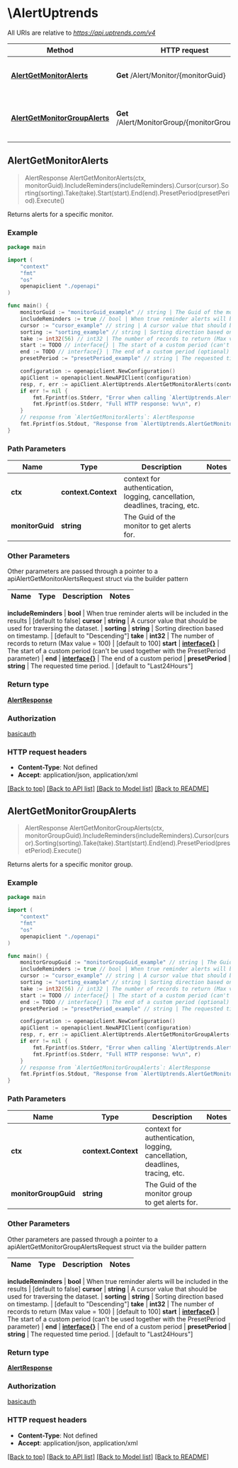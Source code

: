 # \AlertUptrends

All URIs are relative to *https://api.uptrends.com/v4*

Method | HTTP request | Description
------------- | ------------- | -------------
[**AlertGetMonitorAlerts**](AlertUptrends.md#AlertGetMonitorAlerts) | **Get** /Alert/Monitor/{monitorGuid} | Returns alerts for a specific monitor.
[**AlertGetMonitorGroupAlerts**](AlertUptrends.md#AlertGetMonitorGroupAlerts) | **Get** /Alert/MonitorGroup/{monitorGroupGuid} | Returns alerts for a specific monitor group.



## AlertGetMonitorAlerts

> AlertResponse AlertGetMonitorAlerts(ctx, monitorGuid).IncludeReminders(includeReminders).Cursor(cursor).Sorting(sorting).Take(take).Start(start).End(end).PresetPeriod(presetPeriod).Execute()

Returns alerts for a specific monitor.

### Example

```go
package main

import (
    "context"
    "fmt"
    "os"
    openapiclient "./openapi"
)

func main() {
    monitorGuid := "monitorGuid_example" // string | The Guid of the monitor to get alerts for.
    includeReminders := true // bool | When true reminder alerts will be included in the results (optional) (default to false)
    cursor := "cursor_example" // string | A cursor value that should be used for traversing the dataset. (optional)
    sorting := "sorting_example" // string | Sorting direction based on timestamp. (optional) (default to "Descending")
    take := int32(56) // int32 | The number of records to return (Max value = 100) (optional) (default to 100)
    start := TODO // interface{} | The start of a custom period (can't be used together with the PresetPeriod parameter) (optional)
    end := TODO // interface{} | The end of a custom period (optional)
    presetPeriod := "presetPeriod_example" // string | The requested time period. (optional) (default to "Last24Hours")

    configuration := openapiclient.NewConfiguration()
    apiClient := openapiclient.NewAPIClient(configuration)
    resp, r, err := apiClient.AlertUptrends.AlertGetMonitorAlerts(context.Background(), monitorGuid).IncludeReminders(includeReminders).Cursor(cursor).Sorting(sorting).Take(take).Start(start).End(end).PresetPeriod(presetPeriod).Execute()
    if err != nil {
        fmt.Fprintf(os.Stderr, "Error when calling `AlertUptrends.AlertGetMonitorAlerts``: %v\n", err)
        fmt.Fprintf(os.Stderr, "Full HTTP response: %v\n", r)
    }
    // response from `AlertGetMonitorAlerts`: AlertResponse
    fmt.Fprintf(os.Stdout, "Response from `AlertUptrends.AlertGetMonitorAlerts`: %v\n", resp)
}
```

### Path Parameters


Name | Type | Description  | Notes
------------- | ------------- | ------------- | -------------
**ctx** | **context.Context** | context for authentication, logging, cancellation, deadlines, tracing, etc.
**monitorGuid** | **string** | The Guid of the monitor to get alerts for. | 

### Other Parameters

Other parameters are passed through a pointer to a apiAlertGetMonitorAlertsRequest struct via the builder pattern


Name | Type | Description  | Notes
------------- | ------------- | ------------- | -------------

 **includeReminders** | **bool** | When true reminder alerts will be included in the results | [default to false]
 **cursor** | **string** | A cursor value that should be used for traversing the dataset. | 
 **sorting** | **string** | Sorting direction based on timestamp. | [default to &quot;Descending&quot;]
 **take** | **int32** | The number of records to return (Max value &#x3D; 100) | [default to 100]
 **start** | [**interface{}**](interface{}.md) | The start of a custom period (can&#39;t be used together with the PresetPeriod parameter) | 
 **end** | [**interface{}**](interface{}.md) | The end of a custom period | 
 **presetPeriod** | **string** | The requested time period. | [default to &quot;Last24Hours&quot;]

### Return type

[**AlertResponse**](AlertResponse.md)

### Authorization

[basicauth](../README.md#basicauth)

### HTTP request headers

- **Content-Type**: Not defined
- **Accept**: application/json, application/xml

[[Back to top]](#) [[Back to API list]](../README.md#documentation-for-api-endpoints)
[[Back to Model list]](../README.md#documentation-for-models)
[[Back to README]](../README.md)


## AlertGetMonitorGroupAlerts

> AlertResponse AlertGetMonitorGroupAlerts(ctx, monitorGroupGuid).IncludeReminders(includeReminders).Cursor(cursor).Sorting(sorting).Take(take).Start(start).End(end).PresetPeriod(presetPeriod).Execute()

Returns alerts for a specific monitor group.

### Example

```go
package main

import (
    "context"
    "fmt"
    "os"
    openapiclient "./openapi"
)

func main() {
    monitorGroupGuid := "monitorGroupGuid_example" // string | The Guid of the monitor group to get alerts for.
    includeReminders := true // bool | When true reminder alerts will be included in the results (optional) (default to false)
    cursor := "cursor_example" // string | A cursor value that should be used for traversing the dataset. (optional)
    sorting := "sorting_example" // string | Sorting direction based on timestamp. (optional) (default to "Descending")
    take := int32(56) // int32 | The number of records to return (Max value = 100) (optional) (default to 100)
    start := TODO // interface{} | The start of a custom period (can't be used together with the PresetPeriod parameter) (optional)
    end := TODO // interface{} | The end of a custom period (optional)
    presetPeriod := "presetPeriod_example" // string | The requested time period. (optional) (default to "Last24Hours")

    configuration := openapiclient.NewConfiguration()
    apiClient := openapiclient.NewAPIClient(configuration)
    resp, r, err := apiClient.AlertUptrends.AlertGetMonitorGroupAlerts(context.Background(), monitorGroupGuid).IncludeReminders(includeReminders).Cursor(cursor).Sorting(sorting).Take(take).Start(start).End(end).PresetPeriod(presetPeriod).Execute()
    if err != nil {
        fmt.Fprintf(os.Stderr, "Error when calling `AlertUptrends.AlertGetMonitorGroupAlerts``: %v\n", err)
        fmt.Fprintf(os.Stderr, "Full HTTP response: %v\n", r)
    }
    // response from `AlertGetMonitorGroupAlerts`: AlertResponse
    fmt.Fprintf(os.Stdout, "Response from `AlertUptrends.AlertGetMonitorGroupAlerts`: %v\n", resp)
}
```

### Path Parameters


Name | Type | Description  | Notes
------------- | ------------- | ------------- | -------------
**ctx** | **context.Context** | context for authentication, logging, cancellation, deadlines, tracing, etc.
**monitorGroupGuid** | **string** | The Guid of the monitor group to get alerts for. | 

### Other Parameters

Other parameters are passed through a pointer to a apiAlertGetMonitorGroupAlertsRequest struct via the builder pattern


Name | Type | Description  | Notes
------------- | ------------- | ------------- | -------------

 **includeReminders** | **bool** | When true reminder alerts will be included in the results | [default to false]
 **cursor** | **string** | A cursor value that should be used for traversing the dataset. | 
 **sorting** | **string** | Sorting direction based on timestamp. | [default to &quot;Descending&quot;]
 **take** | **int32** | The number of records to return (Max value &#x3D; 100) | [default to 100]
 **start** | [**interface{}**](interface{}.md) | The start of a custom period (can&#39;t be used together with the PresetPeriod parameter) | 
 **end** | [**interface{}**](interface{}.md) | The end of a custom period | 
 **presetPeriod** | **string** | The requested time period. | [default to &quot;Last24Hours&quot;]

### Return type

[**AlertResponse**](AlertResponse.md)

### Authorization

[basicauth](../README.md#basicauth)

### HTTP request headers

- **Content-Type**: Not defined
- **Accept**: application/json, application/xml

[[Back to top]](#) [[Back to API list]](../README.md#documentation-for-api-endpoints)
[[Back to Model list]](../README.md#documentation-for-models)
[[Back to README]](../README.md)


